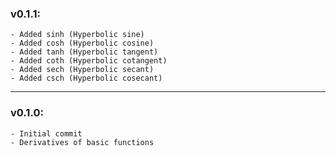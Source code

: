 ### v0.1.1:
    - Added sinh (Hyperbolic sine)
    - Added cosh (Hyperbolic cosine)
    - Added tanh (Hyperbolic tangent)
    - Added coth (Hyperbolic cotangent)
    - Added sech (Hyperbolic secant)
    - Added csch (Hyperbolic cosecant)

-----------------

### v0.1.0: 
    - Initial commit
    - Derivatives of basic functions
